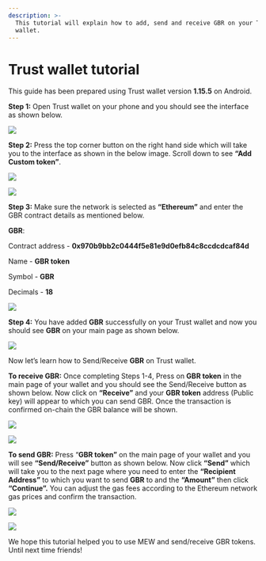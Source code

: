 ```yaml
---
description: >-
  This tutorial will explain how to add, send and receive GBR on your Trust
  wallet.
---
```


# Trust wallet tutorial

This guide has been prepared using Trust wallet version **1.15.5** on Android. 

**Step 1:** Open Trust wallet on your phone and you should see the interface as shown below. 

![](../.gitbook/assets/0.jpeg)

**Step 2:** Press the top corner button on the right hand side which will take you to the interface as shown in the below image. Scroll down to see **“Add Custom token”**.

![](../.gitbook/assets/2-1.jpg)

![](../.gitbook/assets/2-2.jpg)

**Step 3:** Make sure the network is selected as **“Ethereum”** and enter the GBR contract details as mentioned below.

**GBR**:

Contract address - **0x970b9bb2c0444f5e81e9d0efb84c8ccdcdcaf84d**

Name - **GBR token**

Symbol - **GBR**

Decimals - **18**

![](../.gitbook/assets/3%20%281%29.jpeg)

**Step 4:** You have added **GBR** successfully on your Trust wallet and now you should see **GBR** on your main page as shown below.

![](../.gitbook/assets/4-1.jpg)

Now let’s learn how to Send/Receive **GBR** on Trust wallet.

**To receive GBR:** Once completing Steps 1-4, Press on **GBR token** in the main page of your wallet and you should see the Send/Receive button as shown below. Now click on **“Receive”** and your **GBR token** address \(Public key\) will appear to which you can send GBR. Once the transaction is confirmed on-chain the GBR balance will be shown.

![](../.gitbook/assets/5-1.jpg)

![](../.gitbook/assets/5-2.jpg)

**To send GBR:** Press “**GBR token”** on the main page of your wallet and you will see **“Send/Receive”** button as shown below. Now click **“Send”** which will take you to the next page where you need to enter the **“Recipient Address”** to which you want to send **GBR** to and the **“Amount”** then click **“Continue”.** You can adjust the gas fees according to the Ethereum network gas prices and confirm the transaction.

![](../.gitbook/assets/6-1.jpg)

![](../.gitbook/assets/6-2.jpg)

We hope this tutorial helped you to use MEW and send/receive GBR tokens. Until next time friends!

